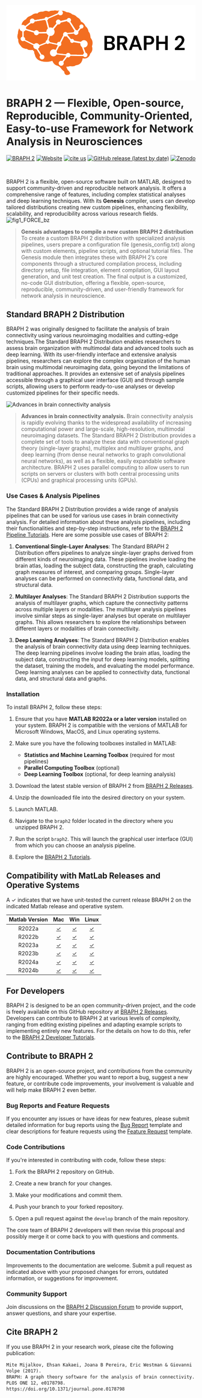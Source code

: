 ![BRAPH 2](braph2banner.png)

# BRAPH 2 — **F**lexible, **O**pen-source, **R**eproducible, **C**ommunity-Oriented, **E**asy-to-use Framework for Network Analysis in Neurosciences

[![BRAPH 2](https://img.shields.io/badge/Bluesky-BRAPH%202-blue?style=social&logo=bluesky&url=https%3A%2F%2Fbraph2software.bsky.social)](https://braph2software.bsky.social)
[![Website](https://img.shields.io/website?up_message=braph.org&url=http%3A%2F%2Fbraph.org%2F)](http://braph.org/)
[![cite us](https://img.shields.io/badge/DOI-10.1371%2Fjournal.pone.0178798-blue)](https://doi.org/10.1371/journal.pone.0178798)
[![GitHub release (latest by date)](https://img.shields.io/github/v/release/braph-software/BRAPH-2)](https://github.com/braph-software/BRAPH-2/releases)
[![Zenodo](https://zenodo.org/badge/DOI/10.5281/zenodo.14633697.svg)](https://doi.org/10.5281/zenodo.14633697)

<br />

BRAPH 2 is a flexible, open-source software built on MATLAB, designed to support community-driven and reproducible network analysis. It offers a comprehensive range of features, including complex statistical analyses and deep learning techniques. With its **Genesis** compiler, users can develop tailored distributions creating new custom pipelines, enhancing flexibility, scalability, and reproducibility across various research fields.
![fig1_FORCE_bz](https://github.com/user-attachments/assets/e27d8ef3-6759-4d7d-9116-2973df77e1d1)
> 
> **Genesis advantages to compile a new custom BRAPH 2 distribution** To create a custom BRAPH 2 distribution with specialized analysis pipelines, users prepare a configuration file (genesis_config.txt) along with custom elements, pipeline scripts, and optional tutorial files. The Genesis module then integrates these with BRAPH 2’s core components through a structured compilation process, including directory setup, file integration, element compilation, GUI layout generation, and unit test creation. The final output is a customized, no-code GUI distribution, offering a flexible, open-source, reproducible, community-driven, and user-friendly framework for network analysis in neuroscience.


## Standard BRAPH 2 Distribution

BRAPH 2 was originally designed to facilitate the analysis of brain connectivity using various neuroimaging modalities and cutting-edge techniques.The Standard BRAPH 2 Distribution enables researchers to assess brain organization with multimodal data and advanced tools such as deep learning. With its user-friendly interface and extensive analysis pipelines, researchers can explore the complex organization of the human brain using multimodal neuroimaging data, going beyond the limitations of traditional approaches. It provides an extensive set of analysis pipelines accessible through a graphical user interface (GUI) and through sample scripts, allowing users to perform ready-to-use analyses or develop customized pipelines for their specific needs.

![Advances in brain connectivity analysis](braph2overview.png)
> 
> **Advances in brain connectivity analysis.** Brain connectivity analysis is rapidly evolving thanks to the widespread availability of increasing computational power and large-scale, high-resolution, multimodal neuroimaging datasets. The Standard BRAPH 2 Distribution provides a complete set of tools to analyze these data with conventional graph theory (single-layer graphs), multiplex and multilayer graphs, and deep learning (from dense neural networks to graph convolutional neural networks), as well as a flexible, easily expandable software architecture. BRAPH 2 uses parallel computing to allow users to run scripts on servers or clusters with both central processing units (CPUs) and graphical processing units (GPUs).

### Use Cases & Analysis Pipelines

The Standard BRAPH 2 Distribution provides a wide range of analysis pipelines that can be used for various use cases in brain connectivity analysis. For detailed information about these analysis pipelines, including their functionalities and step-by-step instructions, refer to the [BRAPH 2 Pipeline Tutorials](tutorials/pipelines). Here are some possible use cases of BRAPH 2:

1. **Conventional Single-Layer Analyses**: The Standard BRAPH 2 Distribution offers pipelines to analyze single-layer graphs derived from different kinds of neuroimaging data. These pipelines involve loading the brain atlas, loading the subject data, constructing the graph, calculating graph measures of interest, and comparing groups. Single-layer analyses can be performed on connectivity data, functional data, and structural data.

3. **Multilayer Analyses**: The Standard BRAPH 2 Distribution supports the analysis of multilayer graphs, which capture the connectivity patterns across multiple layers or modalities. The multilayer analysis pipelines involve similar steps as single-layer analyses but operate on multilayer graphs. This allows researchers to explore the relationships between different layers or modalities of brain connectivity.

4. **Deep Learning Analyses**: The Standard BRAPH 2 Distribution enables the analysis of brain connectivity data using deep learning techniques. The deep learning pipelines involve loading the brain atlas, loading the subject data, constructing the input for deep learning models, splitting the dataset, training the models, and evaluating the model performance. Deep learning analyses can be applied to connectivity data, functional data, and structural data and graphs.


### Installation

To install BRAPH 2, follow these steps:

1. Ensure that you have **MATLAB R2022a or a later version** installed on your system. BRAPH 2 is compatible with the versions of MATLAB for Microsoft Windows, MacOS, and Linux operating systems.

2. Make sure you have the following toolboxes installed in MATLAB:
    * **Statistics and Machine Learning Toolbox** (required for most pipelines)
    * **Parallel Computing Toolbox** (optional)
    * **Deep Learning Toolbox** (optional, for deep learning analysis)

3. Download the latest stable version of BRAPH 2 from [BRAPH 2 Releases](../../releases).

4. Unzip the downloaded file into the desired directory on your system.

5. Launch MATLAB.
   
7. Navigate to the `braph2` folder located in the directory where you unzipped BRAPH 2. 

9. Run the script `braph2`. This will launch the graphical user interface (GUI) from which you can choose an analysis pipeline.

10. Explore the [BRAPH 2 Tutorials](tutorials).

## Compatibility with MatLab Releases and Operative Systems
A &check; indicates that we have unit-tested the current release BRAPH 2 on the indicated Matlab release and operative system.

| Matlab Version        | Mac     | Win    | Linux   |
| :-------------------: | :-----: | :-----:| :-----: |
| R2022a                | [&check;](https://github.com/braph-software/BRAPH-2/issues/1753#issuecomment-2525332540)       | [&check;](https://github.com/braph-software/BRAPH-2/issues/1753#issuecomment-2524660497)      | [&check;](https://github.com/braph-software/BRAPH-2/issues/1753#issuecomment-2538931865)       |
| R2022b                | [&check;](https://github.com/braph-software/BRAPH-2/issues/1753#issuecomment-2543458907)       | [&check;](https://github.com/braph-software/BRAPH-2/issues/1753#issuecomment-2506774757)      | [&check;](https://github.com/braph-software/BRAPH-2/issues/1753#issuecomment-2538938388)      |
| R2023a                | [&check;](https://github.com/braph-software/BRAPH-2/issues/1753#issuecomment-2543318514)       | [&check;](https://github.com/braph-software/BRAPH-2/issues/1753#issuecomment-2500148139)      | [&check;](https://github.com/braph-software/BRAPH-2/issues/1753#issuecomment-2546621770)       |
| R2023b                | [&check;](https://github.com/braph-software/BRAPH-2/issues/1753#issuecomment-2520052354)       | [&check;](https://github.com/braph-software/BRAPH-2/issues/1753#issuecomment-2507237095)      | [&check;](https://github.com/braph-software/BRAPH-2/issues/1753#issuecomment-2547830566)       |
| R2024a                | [&check;](https://github.com/braph-software/BRAPH-2/issues/1753#issuecomment-2538706423)       | [&check;](https://github.com/braph-software/BRAPH-2/issues/1753#issuecomment-2521610430)      | [&check;](https://github.com/braph-software/BRAPH-2/issues/1753#issuecomment-2513852545)       |
| R2024b                | [&check;](https://github.com/braph-software/BRAPH-2/issues/1753#issuecomment-2523698722)       | [&check;](https://github.com/braph-software/BRAPH-2/issues/1753#issuecomment-2516894348)      | [&check;](https://github.com/braph-software/BRAPH-2/issues/1753#issuecomment-2523698722)       |

## For Developers

BRAPH 2 is designed to be an open community-driven project, and the code is freely available on this GitHub repository at [BRAPH 2 Releases](../../releases). Developers can contribute to BRAPH 2 at various levels of complexity, ranging from editing existing pipelines and adapting example scripts to implementing entirely new features. For the details on how to do this, refer to the [BRAPH 2 Developer Tutorials](tutorials/developers).

## Contribute to BRAPH 2

BRAPH 2 is an open-source project, and contributions from the community are highly encouraged. Whether you want to report a bug, suggest a new feature, or contribute code improvements, your involvement is valuable and will help make BRAPH 2 even better.

### Bug Reports and Feature Requests

If you encounter any issues or have ideas for new features, please submit detailed information for bug reports using the [Bug Report](../../issues/new?template=bug_report.md) template and clear descriptions for feature requests using the [Feature Request](../../issues/new?template=feature_request.md) template.

### Code Contributions

If you're interested in contributing with code, follow these steps:

1. Fork the BRAPH 2 repository on GitHub.

2. Create a new branch for your changes.

3. Make your modifications and commit them.

4. Push your branch to your forked repository.

5. Open a pull request against the `develop` branch of the main repository.

The core team of BRAPH 2 developers will then revise this proposal and possibly merge it or come back to you with questions and comments.

### Documentation Contributions

Improvements to the documentation are welcome. Submit a pull request as indicated above with your proposed changes for errors, outdated information, or suggestions for improvement.

### Community Support

Join discussions on the [BRAPH 2 Discussion Forum](https://github.com/braph-software/BRAPH-2/discussions) to provide support, answer questions, and share your expertise.

## Cite BRAPH 2

If you use BRAPH 2 in your research work, please cite the following publication:

```
Mite Mijalkov, Ehsan Kakaei, Joana B Pereira, Eric Westman & Giovanni Volpe (2017).
BRAPH: A graph theory software for the analysis of brain connectivity.
PLOS ONE 12, e0178798.
https://doi.org/10.1371/journal.pone.0178798
```
